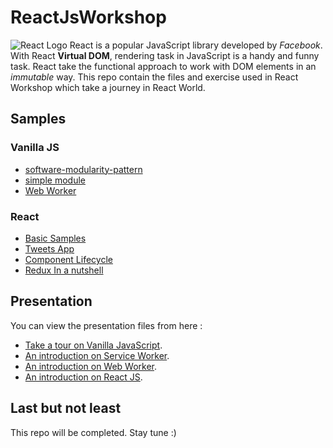 # ReactJsWorkshop

![React Logo](https://facebook.github.io/create-react-app/img/logo-og.png)
React is a popular JavaScript library developed by *Facebook*. With React **Virtual DOM**, rendering task in JavaScript is a handy and funny task. React take the functional approach to work with DOM elements in an *immutable* way. This repo contain the files and exercise used in React Workshop which take a journey in React World.


## Samples

### Vanilla JS
* [software-modularity-pattern](https://github.com/masoud-bahrami/ReactJsWorkshop/tree/master/src/vanillaJs/car)
* [simple module](https://github.com/masoud-bahrami/ReactJsWorkshop/tree/master/src/vanillaJs/modules)
* [Web Worker](https://github.com/masoud-bahrami/ReactJsWorkshop/tree/master/src/vanillaJs/web-worker)
### React
* [Basic Samples](https://github.com/masoud-bahrami/ReactJsWorkshop/tree/master/src/react/sample)
* [Tweets App](https://github.com/masoud-bahrami/ReactJsWorkshop/tree/master/src/react/tweets)
* [Component Lifecycle](https://github.com/masoud-bahrami/ReactJsWorkshop/tree/master/src/react/component-lifecycle)
* [Redux In a nutshell](https://github.com/masoud-bahrami/ReactJsWorkshop/tree/master/src/react/redux-in-nutshell)
## Presentation
You can view the presentation files from here :

* [Take a tour on Vanilla JavaScript](https://docs.google.com/presentation/d/1HdbvYLSRA_yjzEUCIWwKCRc9XpCjejTvWPRmxb24mWs/).
* [An introduction on Service Worker](https://docs.google.com/presentation/d/1-ex3IBzDOD5Bx2CrdAcH_7QNdXVsqwasQ78x1xu9m2w/).
* [An introduction on Web Worker](https://docs.google.com/presentation/d/1Z1vPD9EibWg9gS5JL9p5Jdop--1eF4NWq3JETZwAwEg/).
* [An introduction on React JS](https://docs.google.com/presentation/d/1AE8x1ENLA6w7MxNCQq1xbKmmckyFcW7kR1yx7hpEdlc/edit#slide=id.g4f85a56413_0_0).


## Last but not least
This repo will be completed. Stay tune :)



